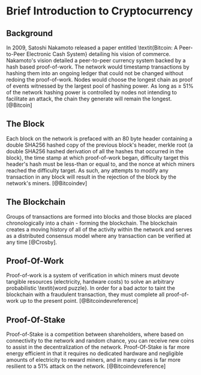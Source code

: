 # Brief Introduction to Cryptocurrency

## Background
In 2009, Satoshi Nakamoto released a paper entitled \textit{Bitcoin: A Peer-to-Peer Electronic Cash System} detailing his vision of commerce. Nakamoto's vision detailed a peer-to-peer currency system backed by a hash based proof-of-work. The network would timestamp transactions by hashing them into an ongoing ledger that could not be changed without redoing the proof-of-work. Nodes would choose the longest chain as proof of events witnessed by the largest pool of hashing power. As long as $\geq$ 51% of the network hashing power is controlled by nodes not intending to facilitate an attack, the chain they generate will remain the longest. [@Bitcoin]

## The Block
Each block on the network is prefaced with an 80 byte header containing a double SHA256 hashed copy of the previous block's header, merkle root (a double SHA256 hashed derivation of all the hashes that occurred in the block), the time stamp at which proof-of-work began, difficulty target this header's hash must be less-than or equal to, and the nonce at which miners reached the difficulty target. As such, any attempts to modify any transaction in any block will result in the rejection of the block by the network's miners. [@Bitcoindev]

## The Blockchain
Groups of transactions are formed into blocks and those blocks are placed chronologically into a chain - forming the blockchain. The blockchain creates a moving history of all of the activity within the network and serves as a distributed consensus model where any transaction can be verified at any time [@Crosby].

## Proof-Of-Work
Proof-of-work is a system of verification in which miners must devote tangible resources (electricity, hardware costs) to solve an arbitrary probabilistic \textit{word puzzle}. In order for a bad actor to taint the blockchain with a fraudulent transaction, they must complete all proof-of-work up to the present point. [@Bitcoindevreference]

## Proof-Of-Stake
Proof-of-Stake is a competition between shareholders, where based on connectivity to the network and random chance, you can receive new coins to assist in the decentralization of the network. Proof-Of-Stake is far more energy efficient in that it requires no dedicated hardware and negligible amounts of electricity to reward miners, and in many cases is far more resilient to a 51% attack on the network. [@Bitcoindevreference]
